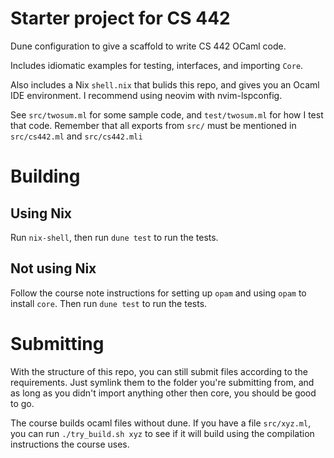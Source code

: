 # Starter project for CS 442

Dune configuration to give a scaffold to write CS 442 OCaml code.

Includes idiomatic examples for testing, interfaces, and importing `Core`.

Also includes a Nix `shell.nix` that bulids this repo, and gives you an Ocaml 
IDE environment. I recommend using neovim with nvim-lspconfig.

See `src/twosum.ml` for some sample code, and `test/twosum.ml` for how I test 
that code. Remember that all exports from `src/` must be mentioned in 
`src/cs442.ml` and `src/cs442.mli`

# Building

## Using Nix

Run `nix-shell`, then run `dune test` to run the tests.

## Not using Nix

Follow the course note instructions for setting up `opam` and using `opam` to 
install `core`. Then run `dune test` to run the tests.

# Submitting

With the structure of this repo, you can still submit files according to the 
requirements. Just symlink them to the folder you're submitting from, and as 
long as you didn't import anything other then core, you should be good to go.

The course builds ocaml files without dune. If you have a file `src/xyz.ml`, you 
can run `./try_build.sh xyz` to see if it will build using the compilation 
instructions the course uses.
